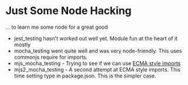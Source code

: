 # Just Some Node Hacking

... to learn me some node for a great good

* jest_testing hasn't worked out well yet.  Module fun at the heart of it mostly
* mocha_testing went quite well and was very node-friendly.  This uses commonjs require 
for imports.
* mjs_mocha_testing - Trying to see if we can use [ECMA style imports](https://nodejs.org/api/packages.html#packages_determining_module_system)
* mjs2_mocha_testing - A second attempt at ECMA style imports.  This time setting type in package.json.
This is the simpler case.